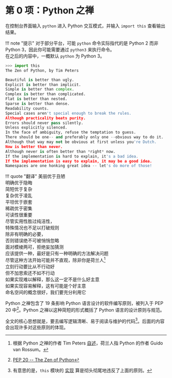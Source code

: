 # 第 0 项：Python 之禅

在控制台界面输入 `python` 进入 Python 交互模式，并输入 `import this` 查看输出结果。

!!! note "提示"
    对于部分平台，可能 `python` 命令实际指代的是 Python 2 而非 Python 3，因此你可能需要通过 `python3` 来执行命令。  
    在之后的内容中，一概默认 `python` 为 Python 3。

``` python
>>> import this
The Zen of Python, by Tim Peters

Beautiful is better than ugly.
Explicit is better than implicit.
Simple is better than complex.
Complex is better than complicated.
Flat is better than nested.
Sparse is better than dense.
Readability counts.
Special cases aren't special enough to break the rules.
Although practicality beats purity.
Errors should never pass silently.
Unless explicitly silenced.
In the face of ambiguity, refuse the temptation to guess.
There should be one-- and preferably only one --obvious way to do it.
Although that way may not be obvious at first unless you're Dutch.
Now is better than never.
Although never is often better than *right* now.
If the implementation is hard to explain, it's a bad idea.
If the implementation is easy to explain, it may be a good idea.
Namespaces are one honking great idea -- let's do more of those!
```

!!! quote "翻译"
    美丽优于丑陋  
    明确优于隐晦  
    简短优于复杂  
    复杂优于凌乱  
    平坦优于嵌套  
    稀疏优于密集  
    可读性很重要  
    尽管实用性胜过纯洁性，  
    特殊情况也不足以打破规则  
    除非有明确的必要，  
    否则错误绝不可被悄悄忽略  
    面对模棱两可，拒绝妄加猜测  
    应该提供一种，最好是只有一种明确的方法解决问题  
    尽管这种方法开始可能并不直观，除非你是荷兰人[^1]  
    立刻行动要比从不行动好  
    但不加思索还不如不行动  
    如果实现难以解释，那么这一定不是什么好主意  
    如果实现容易解释，这有可能是个好主意  
    命名空间的概念很好，我们要充分利用它

Python 之禅包含了 19 条影响 Python 语言设计的软件编写原则，被列入于 PEP 20 中[^2]。Python 之禅以这种简短的形式概括了 Python 语言的设计原则与规范。

全文的核心思想就是，要去编写逻辑清晰、易于阅读与维护的代码[^3]。后面的内容会出现许多对这些原则的体现。

[^1]: 根据 Python 之禅的作者 Tim Peters [自述](https://softwareengineering.stackexchange.com/questions/148790/is-the-14th-line-of-the-zen-of-python-a-reference-to-dijkstra/148794#148794)，荷兰人指 Python 的作者 Guido van Rossum。
[^2]: [PEP 20 -- The Zen of Python](https://www.python.org/dev/peps/pep-0020/)
[^3]: 有意思的是，`this` 模块的 [实现](https://hg.python.org/cpython/file/3.5/Lib/this.py) 算是彻头彻尾地违反了上面的原则。
